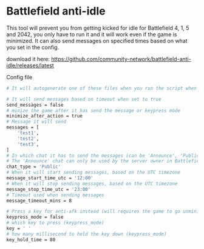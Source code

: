# Battlefield anti-idle

This tool will prevent you from getting kicked for idle for Battlefield 4, 1, 5 and 2042, you only have to run it and it will work even if the game is minimized.
It can also send messages on specified times based on what you set in the config.

download it here: https://github.com/community-network/battlefield-anti-idle/releases/latest

Config file

```bash
# It will autogenerate one of these files when you run the script when it doesn't exist already.

# It will send messages based on timeout when set to true
send_messages = false
# minize the game after it has send the message or keypress mode
minimize_after_action = true
# Message it will send
messages = [
    'test1',
    'test2',
    'test3',
]
# In which chat it has to send the messages (can be 'Announce', 'Public', 'Team' or 'Squad')
# The 'Announce' chat can only be used by the server owner in Battlefield 2042, on older titles it will use public chat when selected.
chat_type = 'Public'
# When it will start sending messages, based on the UTC timezone
message_start_time_utc = '12:00'
# When it will stop sending messages, based on the UTC timezone
message_stop_time_utc = '23:00'
# Timeout used when sending messages
message_timeout_mins = 8

# Press a key for anti-afk instead (will requires the game to go unminimized)
keypress_mode = false
# which key to press (keypress_mode)
key = ' '
# how many millisecond to hold the key down (keypress_mode)
key_hold_time = 80
```
